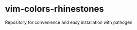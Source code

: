 vim-colors-rhinestones
======================

Repository for convenience and easy installation with pathogen
